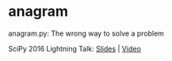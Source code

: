 # anagram
anagram.py: The wrong way to solve a problem

SciPy 2016 Lightning Talk: [Slides](https://docs.google.com/presentation/d/1oQiSblANRr2TRsu29F02iIa1hOWDDw33qqOrRcOVuHE/edit?usp=sharing) | [Video](https://youtu.be/g15QeR5-Xkk?list=PLYx7XA2nY5Gf37zYZMw6OqGFRPjB1jCy6&t=845)
